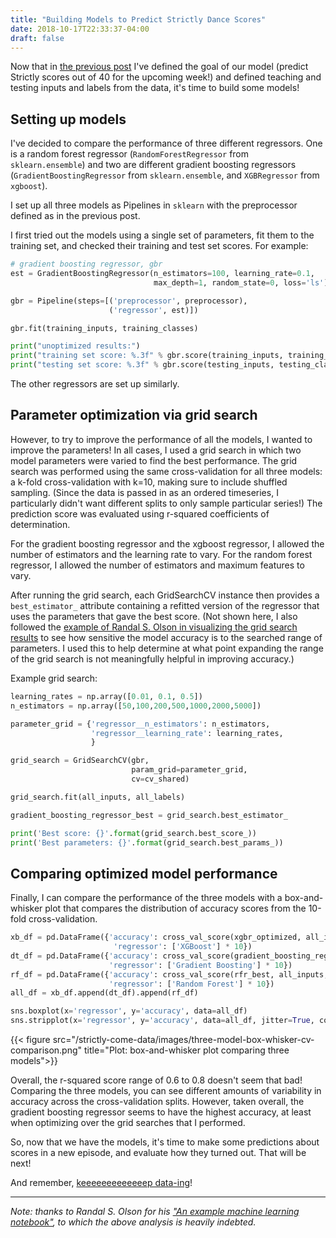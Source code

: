```yaml
---
title: "Building Models to Predict Strictly Dance Scores"
date: 2018-10-17T22:33:37-04:00
draft: false
---
```


Now that in [the previous post](../getting-ready-to-predict-dance-scores) I've defined the goal of our model (predict Strictly scores out of 40 for the upcoming week!) and defined teaching and testing inputs and labels from the data, it's time to build some models!

## Setting up models

I've decided to compare the performance of three different regressors. One is a random forest regressor (`RandomForestRegressor` from `sklearn.ensemble`) and two are different gradient boosting regressors (`GradientBoostingRegressor` from `sklearn.ensemble`, and `XGBRegressor` from `xgboost`).

I set up all three models as Pipelines in `sklearn` with the preprocessor defined as in the previous post.

I first tried out the models using a single set of parameters, fit them to the training set, and checked their training and test set scores. For example:

```python
# gradient boosting regressor, gbr
est = GradientBoostingRegressor(n_estimators=100, learning_rate=0.1,
                                max_depth=1, random_state=0, loss='ls')

gbr = Pipeline(steps=[('preprocessor', preprocessor),
                      ('regressor', est)])

gbr.fit(training_inputs, training_classes)

print("unoptimized results:")
print("training set score: %.3f" % gbr.score(training_inputs, training_classes))
print("testing set score: %.3f" % gbr.score(testing_inputs, testing_classes))
```

The other regressors are set up similarly.

## Parameter optimization via grid search

However, to try to improve the performance of all the models, I wanted to improve the parameters! In all cases, I used a grid search in which two model parameters were varied to find the best performance. The grid search was performed using the same cross-validation for all three models: a k-fold cross-validation with k=10, making sure to include shuffled sampling. (Since the data is passed in as an ordered timeseries, I particularly didn't want different splits to only sample particular series!) The prediction score was evaluated using r-squared coefficients of determination.

For the gradient boosting regressor and the xgboost regressor, I allowed the number of estimators and the learning rate to vary. For the random forest regressor, I allowed the number of estimators and maximum features to vary.

After running the grid search, each GridSearchCV instance then provides a `best_estimator_` attribute containing a refitted version of the regressor that uses the parameters that gave the best score. (Not shown here, I also followed the [example of Randal S. Olson in visualizing the grid search results](http://nbviewer.jupyter.org/github/rhiever/Data-Analysis-and-Machine-Learning-Projects/blob/master/example-data-science-notebook/Example%20Machine%20Learning%20Notebook.ipynb) to see how sensitive the model accuracy is to the searched range of parameters. I used this to help determine at what point expanding the range of the grid search is not meaningfully helpful in improving accuracy.)

Example grid search:

```python
learning_rates = np.array([0.01, 0.1, 0.5])
n_estimators = np.array([50,100,200,500,1000,2000,5000])

parameter_grid = {'regressor__n_estimators': n_estimators,
                  'regressor__learning_rate': learning_rates,
                  }

grid_search = GridSearchCV(gbr,
                           param_grid=parameter_grid,
                           cv=cv_shared)

grid_search.fit(all_inputs, all_labels)

gradient_boosting_regressor_best = grid_search.best_estimator_

print('Best score: {}'.format(grid_search.best_score_))
print('Best parameters: {}'.format(grid_search.best_params_))
```

## Comparing optimized model performance

Finally, I can compare the performance of the three models with a box-and-whisker plot that compares the distribution of accuracy scores from the 10-fold cross-validation.

```python
xb_df = pd.DataFrame({'accuracy': cross_val_score(xgbr_optimized, all_inputs, all_labels, cv=cv_shared),
                       'regressor': ['XGBoost'] * 10})
dt_df = pd.DataFrame({'accuracy': cross_val_score(gradient_boosting_regressor_best, all_inputs, all_labels, cv=cv_shared),
                      'regressor': ['Gradient Boosting'] * 10})
rf_df = pd.DataFrame({'accuracy': cross_val_score(rfr_best, all_inputs, all_labels, cv=cv_shared),
                      'regressor': ['Random Forest'] * 10})
all_df = xb_df.append(dt_df).append(rf_df)

sns.boxplot(x='regressor', y='accuracy', data=all_df)
sns.stripplot(x='regressor', y='accuracy', data=all_df, jitter=True, color='black')
```

{{< figure src="/strictly-come-data/images/three-model-box-whisker-cv-comparison.png" title="Plot: box-and-whisker plot comparing three models">}}

Overall, the r-squared score range of 0.6 to 0.8 doesn't seem that bad! Comparing the three models, you can see different amounts of variability in accuracy across the cross-validation splits. However, taken overall, the gradient boosting regressor seems to have the highest accuracy, at least when optimizing over the grid searches that I performed.

So, now that we have the models, it's time to make some predictions about scores in a new episode, and evaluate how they turned out. That will be next!

And remember, [keeeeeeeeeeeeep data-ing](https://secure.i.telegraph.co.uk/multimedia/archive/03098/strictly2_3098177b.jpg)!

---

*Note: thanks to Randal S. Olson for his ["An example machine learning notebook"](http://nbviewer.jupyter.org/github/rhiever/Data-Analysis-and-Machine-Learning-Projects/blob/master/example-data-science-notebook/Example%20Machine%20Learning%20Notebook.ipynb), to which the above analysis is heavily indebted.*
